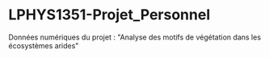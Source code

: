 # LPHYS1351-Projet_Personnel
Données numériques du projet : "Analyse des motifs de végétation dans les écosystèmes arides"
